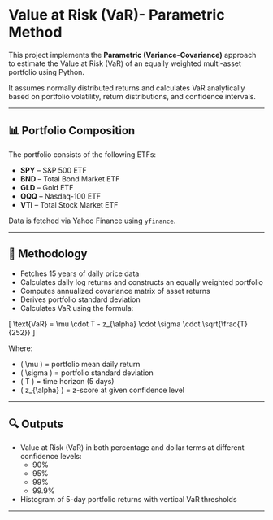 # Value at Risk (VaR)- Parametric Method

This project implements the **Parametric (Variance-Covariance)** approach to estimate the Value at Risk (VaR) of an equally weighted multi-asset portfolio using Python.

It assumes normally distributed returns and calculates VaR analytically based on portfolio volatility, return distributions, and confidence intervals.

---

## 📊 Portfolio Composition

The portfolio consists of the following ETFs:

- **SPY** – S&P 500 ETF
- **BND** – Total Bond Market ETF
- **GLD** – Gold ETF
- **QQQ** – Nasdaq-100 ETF
- **VTI** – Total Stock Market ETF

Data is fetched via Yahoo Finance using `yfinance`.

---

## 📌 Methodology

- Fetches 15 years of daily price data
- Calculates daily log returns and constructs an equally weighted portfolio
- Computes annualized covariance matrix of asset returns
- Derives portfolio standard deviation
- Calculates VaR using the formula:

\[
\text{VaR} = \mu \cdot T - z_{\alpha} \cdot \sigma \cdot \sqrt{\frac{T}{252}}
\]

Where:
- \( \mu \) = portfolio mean daily return  
- \( \sigma \) = portfolio standard deviation  
- \( T \) = time horizon (5 days)  
- \( z_{\alpha} \) = z-score at given confidence level

---

## 🔍 Outputs

- Value at Risk (VaR) in both percentage and dollar terms at different confidence levels:
  - 90%
  - 95%
  - 99%
  - 99.9%
- Histogram of 5-day portfolio returns with vertical VaR thresholds

---
